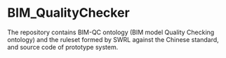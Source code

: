 # BIM_QualityChecker
The repository contains BIM-QC ontology (BIM model Quality Checking ontology) and the ruleset formed by SWRL against the Chinese standard, and source code of prototype system. 
